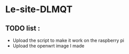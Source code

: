 # **Le-site-DLMQT**

## TODO list :

- Upload the script to make it work on the raspberry pi
- Upload the openwrt image I made 
